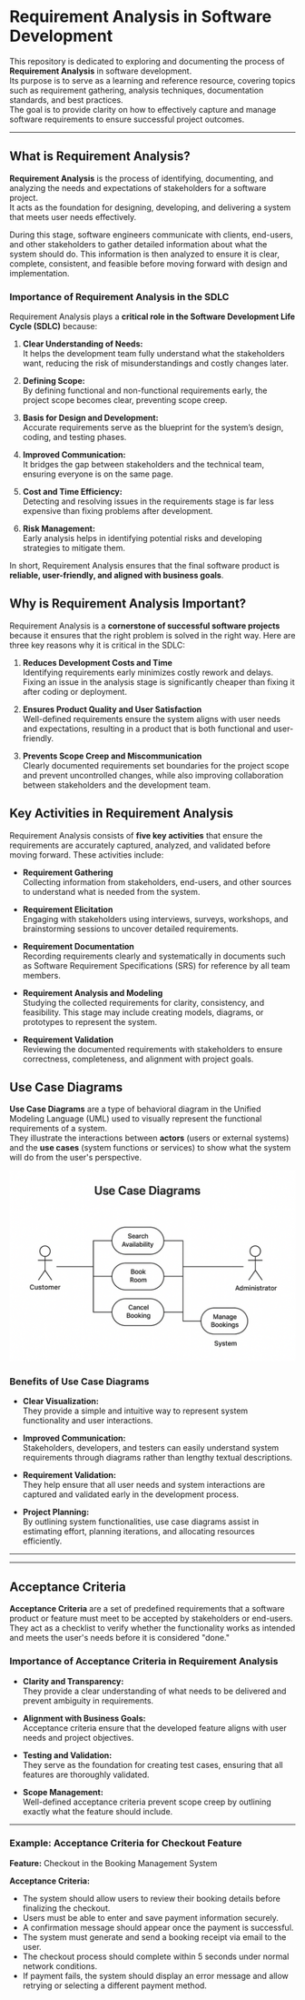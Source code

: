 # Requirement Analysis in Software Development

This repository is dedicated to exploring and documenting the process of **Requirement Analysis** in software development.  
Its purpose is to serve as a learning and reference resource, covering topics such as requirement gathering, analysis techniques, documentation standards, and best practices.  
The goal is to provide clarity on how to effectively capture and manage software requirements to ensure successful project outcomes.

---

## What is Requirement Analysis?

**Requirement Analysis** is the process of identifying, documenting, and analyzing the needs and expectations of stakeholders for a software project.  
It acts as the foundation for designing, developing, and delivering a system that meets user needs effectively.

During this stage, software engineers communicate with clients, end-users, and other stakeholders to gather detailed information about what the system should do. This information is then analyzed to ensure it is clear, complete, consistent, and feasible before moving forward with design and implementation.

### Importance of Requirement Analysis in the SDLC

Requirement Analysis plays a **critical role in the Software Development Life Cycle (SDLC)** because:

1. **Clear Understanding of Needs:**  
   It helps the development team fully understand what the stakeholders want, reducing the risk of misunderstandings and costly changes later.

2. **Defining Scope:**  
   By defining functional and non-functional requirements early, the project scope becomes clear, preventing scope creep.

3. **Basis for Design and Development:**  
   Accurate requirements serve as the blueprint for the system’s design, coding, and testing phases.

4. **Improved Communication:**  
   It bridges the gap between stakeholders and the technical team, ensuring everyone is on the same page.

5. **Cost and Time Efficiency:**  
   Detecting and resolving issues in the requirements stage is far less expensive than fixing problems after development.

6. **Risk Management:**  
   Early analysis helps in identifying potential risks and developing strategies to mitigate them.

In short, Requirement Analysis ensures that the final software product is **reliable, user-friendly, and aligned with business goals**.

## Why is Requirement Analysis Important?

Requirement Analysis is a **cornerstone of successful software projects** because it ensures that the right problem is solved in the right way. Here are three key reasons why it is critical in the SDLC:

1. **Reduces Development Costs and Time**  
   Identifying requirements early minimizes costly rework and delays. Fixing an issue in the analysis stage is significantly cheaper than fixing it after coding or deployment.

2. **Ensures Product Quality and User Satisfaction**  
   Well-defined requirements ensure the system aligns with user needs and expectations, resulting in a product that is both functional and user-friendly.

3. **Prevents Scope Creep and Miscommunication**  
   Clearly documented requirements set boundaries for the project scope and prevent uncontrolled changes, while also improving collaboration between stakeholders and the development team.

## Key Activities in Requirement Analysis

Requirement Analysis consists of **five key activities** that ensure the requirements are accurately captured, analyzed, and validated before moving forward. These activities include:

- **Requirement Gathering**  
  Collecting information from stakeholders, end-users, and other sources to understand what is needed from the system.

- **Requirement Elicitation**  
  Engaging with stakeholders using interviews, surveys, workshops, and brainstorming sessions to uncover detailed requirements.

- **Requirement Documentation**  
  Recording requirements clearly and systematically in documents such as Software Requirement Specifications (SRS) for reference by all team members.

- **Requirement Analysis and Modeling**  
  Studying the collected requirements for clarity, consistency, and feasibility. This stage may include creating models, diagrams, or prototypes to represent the system.

- **Requirement Validation**  
  Reviewing the documented requirements with stakeholders to ensure correctness, completeness, and alignment with project goals.

## Use Case Diagrams

**Use Case Diagrams** are a type of behavioral diagram in the Unified Modeling Language (UML) used to visually represent the functional requirements of a system.  
They illustrate the interactions between **actors** (users or external systems) and the **use cases** (system functions or services) to show what the system will do from the user's perspective.


![Booking System Use Case Diagram](alx-booking-uc.png)

### Benefits of Use Case Diagrams

- **Clear Visualization:**  
  They provide a simple and intuitive way to represent system functionality and user interactions.

- **Improved Communication:**  
  Stakeholders, developers, and testers can easily understand system requirements through diagrams rather than lengthy textual descriptions.

- **Requirement Validation:**  
  They help ensure that all user needs and system interactions are captured and validated early in the development process.

- **Project Planning:**  
  By outlining system functionalities, use case diagrams assist in estimating effort, planning iterations, and allocating resources efficiently.

---

---

## Acceptance Criteria

**Acceptance Criteria** are a set of predefined requirements that a software product or feature must meet to be accepted by stakeholders or end-users.  
They act as a checklist to verify whether the functionality works as intended and meets the user's needs before it is considered "done."

### Importance of Acceptance Criteria in Requirement Analysis

- **Clarity and Transparency:**  
  They provide a clear understanding of what needs to be delivered and prevent ambiguity in requirements.

- **Alignment with Business Goals:**  
  Acceptance criteria ensure that the developed feature aligns with user needs and project objectives.

- **Testing and Validation:**  
  They serve as the foundation for creating test cases, ensuring that all features are thoroughly validated.

- **Scope Management:**  
  Well-defined acceptance criteria prevent scope creep by outlining exactly what the feature should include.

---

### Example: Acceptance Criteria for Checkout Feature  

**Feature:** Checkout in the Booking Management System  

**Acceptance Criteria:**  
- The system should allow users to review their booking details before finalizing the checkout.  
- Users must be able to enter and save payment information securely.  
- A confirmation message should appear once the payment is successful.  
- The system must generate and send a booking receipt via email to the user.  
- The checkout process should complete within 5 seconds under normal network conditions.  
- If payment fails, the system should display an error message and allow retrying or selecting a different payment method.
